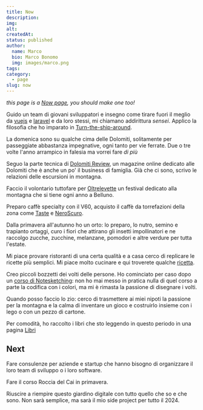 ```yaml
---
title: Now
description: 
img: 
alt: 
createdAt: 
status: published
author:
  name: Marco
  bio: Marco Bonomo
  img: images/marco.png
tags: 
category:
  - page
slug: now
---
```

*this page is a [Now page](https://nownownow.com/about), you should make one too!*

Guido un team di giovani sviluppatori e insegno come tirare fuori il meglio da [vuejs](https://www.vuejs.org) e [laravel](https://www.laravel.com) e da loro stessi, mi chiamano addirittura *sensei*. Applico la filosofia che ho imparato in [Turn-the-ship-around](Turn-the-ship-around.md).

La domenica sono su qualche cima delle Dolomiti, solitamente per passeggiate abbastanza impegnative, ogni tanto per vie ferrate. Due o tre volte l'anno arrampico in falesia ma vorrei fare *di più*

Seguo la parte tecnica di [Dolomiti Review](https://www.dolomitireview.com), un magazine online dedicato alle Dolomiti che è anche un po' il business di famiglia. Già che ci sono, scrivo le relazioni delle escursioni in montagna.

Faccio il volontario tuttofare per [Oltrelevette](http://www.oltrelevette.it) un festival dedicato alla montagna che si tiene ogni anno a Belluno.

Preparo caffè specialty con il V60, acquisto il caffè da torrefazioni della zona come [Taste](https://www.tastecoffee.it) e [NeroScuro](https://neroscurocoffee.com/). 

Dalla primavera all'autunno ho un orto: lo preparo, lo nutro, semino e trapianto ortaggi, curo i fiori che attirano gli insetti impollinatori e ne raccolgo zucche, zucchine, melanzane, pomodori e altre verdure per tutta l'estate.

Mi piace provare ristoranti di una certa qualità e a casa cerco di replicare le ricette più semplici. Mi piace molto cucinare e qui troverete qualche [ricetta](recipes).

Creo piccoli bozzetti dei volti delle persone. Ho cominciato per caso dopo un [corso di Notesketching](https://www.domestika.org/it/courses/4382-sketchnoting-comunica-con-note-visive): non ho mai messo in pratica nulla di quel corso a parte la codifica con i colori, ma mi è rimasta la passione di disegnare i volti.

Quando posso faccio lo zio: cerco di trasmettere ai miei nipoti la passione per la montagna e la calma di inventare un gioco e costruirlo insieme con i lego o con un pezzo di cartone. 

Per comodità, ho raccolto i libri che sto leggendo in questo periodo in una pagina [Libri](books)

## Next

Fare consulenze per aziende e startup che hanno bisogno di organizzare il loro team di sviluppo o i loro software.

Fare il corso Roccia del Cai in primavera.

Riuscire a riempire questo giardino digitale con tutto quello che so e che sono. Non sarà semplice, ma sarà il mio side project per tutto il 2024.
 

